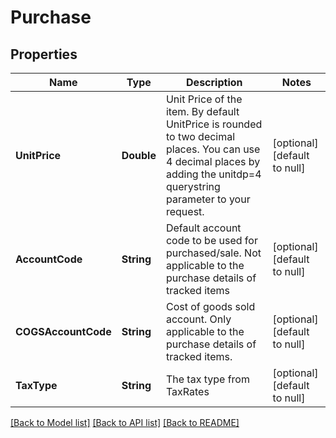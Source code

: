 # Purchase
## Properties

| Name | Type | Description | Notes |
|------------ | ------------- | ------------- | -------------|
| **UnitPrice** | **Double** | Unit Price of the item. By default UnitPrice is rounded to two decimal places. You can use 4 decimal places by adding the unitdp&#x3D;4 querystring parameter to your request. | [optional] [default to null] |
| **AccountCode** | **String** | Default account code to be used for purchased/sale. Not applicable to the purchase details of tracked items | [optional] [default to null] |
| **COGSAccountCode** | **String** | Cost of goods sold account. Only applicable to the purchase details of tracked items. | [optional] [default to null] |
| **TaxType** | **String** | The tax type from TaxRates | [optional] [default to null] |

[[Back to Model list]](../README.md#documentation-for-models) [[Back to API list]](../README.md#documentation-for-api-endpoints) [[Back to README]](../README.md)

